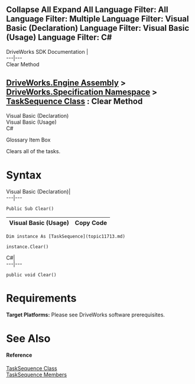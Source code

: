 Collapse All Expand All Language Filter: All  Language Filter: Multiple  Language Filter: Visual Basic (Declaration) Language Filter: Visual Basic (Usage) Language Filter: C#  
---  
DriveWorks SDK Documentation  |   
---|---  
Clear Method   
  
[DriveWorks.Engine Assembly](topic2156.md) > [DriveWorks.Specification Namespace](topic10764.md) > [TaskSequence Class](topic11713.md) : Clear Method  
---  
  
Visual Basic (Declaration)    
Visual Basic (Usage)    
C# 

Glossary Item Box

Clears all of the tasks. 

# Syntax

Visual Basic (Declaration)|   
---|---  
      
    
    Public Sub Clear()   
  
Visual Basic (Usage)| Copy Code  
---|---  
      
    
    Dim instance As [TaskSequence](topic11713.md)
     
    instance.Clear()  
  
C#|   
---|---  
      
    
    public void Clear()  
  
# Requirements

**Target Platforms:** Please see DriveWorks software prerequisites.

# See Also

#### Reference

[TaskSequence Class](topic11713.md)   
[TaskSequence Members](topic11714.md)


